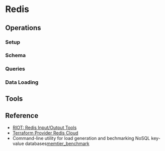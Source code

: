 # Redis

## Operations

### Setup

### Schema

### Queries

### Data Loading
## Tools

## Reference
- [RIOT: Redis Input/Output Tools](https://github.com/redis-developer/riot)
- [Terraform Provider Redis Cloud](https://github.com/RedisLabs/terraform-provider-rediscloud)
- Command-line utility for load generation and bechmarking NoSQL key-value databases[memtier_benchmark](https://github.com/RedisLabs/memtier_benchmark)
